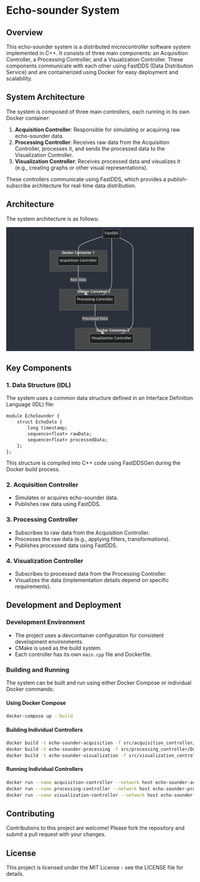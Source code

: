# Echo-sounder System

## Overview

This echo-sounder system is a distributed microcontroller software system implemented in C++. It consists of three main components: an Acquisition Controller, a Processing Controller, and a Visualization Controller. These components communicate with each other using FastDDS (Data Distribution Service) and are containerized using Docker for easy deployment and scalability.

## System Architecture

The system is composed of three main controllers, each running in its own Docker container:

1. **Acquisition Controller**: Responsible for simulating or acquiring raw echo-sounder data.
2. **Processing Controller**: Receives raw data from the Acquisition Controller, processes it, and sends the processed data to the Visualization Controller.
3. **Visualization Controller**: Receives processed data and visualizes it (e.g., creating graphs or other visual representations).

These controllers communicate using FastDDS, which provides a publish-subscribe architecture for real-time data distribution.

## Architecture

The system architecture is as follows:

![Echo-Sounder System Architecture](architecture_diagram.png)

## Key Components

### 1. Data Structure (IDL)

The system uses a common data structure defined in an Interface Definition Language (IDL) file:

```idl
module EchoSounder {
    struct EchoData {
        long timestamp;
        sequence<float> rawData;
        sequence<float> processedData;
    };
};
```

This structure is compiled into C++ code using FastDDSGen during the Docker build process.

### 2. Acquisition Controller

- Simulates or acquires echo-sounder data.
- Publishes raw data using FastDDS.

### 3. Processing Controller

- Subscribes to raw data from the Acquisition Controller.
- Processes the raw data (e.g., applying filters, transformations).
- Publishes processed data using FastDDS.

### 4. Visualization Controller

- Subscribes to processed data from the Processing Controller.
- Visualizes the data (implementation details depend on specific requirements).

## Development and Deployment

### Development Environment

- The project uses a devcontainer configuration for consistent development environments.
- CMake is used as the build system.
- Each controller has its own `main.cpp` file and Dockerfile.

### Building and Running

The system can be built and run using either Docker Compose or individual Docker commands:

#### Using Docker Compose

```bash
docker-compose up --build
```

#### Building Individual Controllers

```bash
docker build -t echo-sounder-acquisition -f src/acquisition_controller/Dockerfile .
docker build -t echo-sounder-processing -f src/processing_controller/Dockerfile .
docker build -t echo-sounder-visualization -f src/visualization_controller/Dockerfile .
```

#### Running Individual Controllers

```bash
docker run --name acquisition-controller --network host echo-sounder-acquisition
docker run --name processing-controller --network host echo-sounder-processing
docker run --name visualization-controller --network host echo-sounder-visualization
```

## Contributing

Contributions to this project are welcome! Please fork the repository and submit a pull request with your changes.

## License

This project is licensed under the MIT License - see the LICENSE file for details.